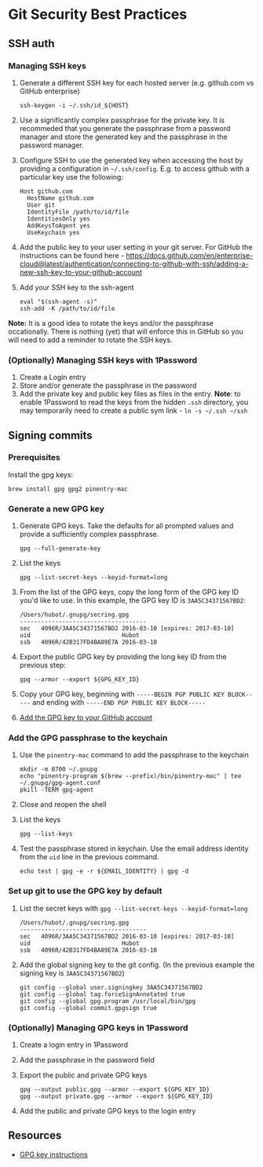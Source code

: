 # Git Security Best Practices

## SSH auth

### Managing SSH keys

1. Generate a different SSH key for each hosted server (e.g. github.com vs GitHub enterprise)

    ```shell
    ssh-keygen -i ~/.ssh/id_${HOST}
    ```

2. Use a significantly complex passphrase for the private key. It is recommeded that you generate the passphrase from a password manager and store the generated key and the passphrase in the password manager.
3. Configure SSH to use the generated key when accessing the host by providing a configuration in `~/.ssh/config`. E.g. to access github with a particular key use the following:

    ```shell
    Host github.com
      HostName github.com
      User git
      IdentityFile /path/to/id/file
      IdentitiesOnly yes
      AddKeysToAgent yes
      UseKeychain yes
    ```

4. Add the public key to your user setting in your git server. For GitHub the instructions can be found here - https://docs.github.com/en/enterprise-cloud@latest/authentication/connecting-to-github-with-ssh/adding-a-new-ssh-key-to-your-github-account
5. Add your SSH key to the ssh-agent

    ```shell
    eval "$(ssh-agent -s)"
    ssh-add -K /path/to/id/file
    ```

**Note:** It is a good idea to rotate the keys and/or the passphrase occationally. There is nothing (yet) that will enforce this in GitHub so you will need to add a reminder to rotate the SSH keys.

### (Optionally) Managing SSH keys with 1Password

1. Create a Login entry
2. Store and/or generate the passphrase in the password
3. Add the private key and public key files as files in the entry. **Note**: to enable 1Password to read the keys from the hidden `.ssh` directory, you may temporarily need to create a public sym link - `ln -s ~/.ssh ~/ssh`

## Signing commits

### Prerequisites

Install the gpg keys:

```shell
brew install gpg gpg2 pinentry-mac
```

### Generate a new GPG key

1. Generate GPG keys. Take the defaults for all prompted values and provide a sufficiently complex passphrase.

    ```shell
    gpg --full-generate-key
    ```

2. List the keys

    ```shell
    gpg --list-secret-keys --keyid-format=long
    ```

3. From the list of the GPG keys, copy the long form of the GPG key ID you'd like to use. In this example, the GPG key ID is `3AA5C34371567BD2`:

    ```shell
    /Users/hubot/.gnupg/secring.gpg
    ------------------------------------
    sec   4096R/3AA5C34371567BD2 2016-03-10 [expires: 2017-03-10]
    uid                          Hubot 
    ssb   4096R/42B317FD4BA89E7A 2016-03-10
    ```

4. Export the public GPG key by providing the long key ID from the previous step:

    ```shell
    gpg --armor --export ${GPG_KEY_ID}
    ```

5. Copy your GPG key, beginning with `-----BEGIN PGP PUBLIC KEY BLOCK-----` and ending with `-----END PGP PUBLIC KEY BLOCK-----`

6. [Add the GPG key to your GitHub account](https://docs.github.com/en/github-ae@latest/articles/adding-a-new-gpg-key-to-your-github-account)

### Add the GPG passphrase to the keychain

1. Use the `pinentry-mac` command to add the passphrase to the keychain

    ```shell
    mkdir -m 0700 ~/.gnupg
    echo "pinentry-program $(brew --prefix)/bin/pinentry-mac" | tee ~/.gnupg/gpg-agent.conf
    pkill -TERM gpg-agent
    ```

2. Close and reopen the shell

3. List the keys

    ```shell
    gpg --list-keys
    ```

4. Test the passphrase stored in keychain. Use the email address identity from the `uid` line in the previous command.

    ```shell
    echo test | gpg -e -r ${EMAIL_IDENTITY} | gpg -d
    ```

### Set up git to use the GPG key by default

1. List the secret keys with `gpg --list-secret-keys --keyid-format=long`

    ```shell
    /Users/hubot/.gnupg/secring.gpg
    ------------------------------------
    sec   4096R/3AA5C34371567BD2 2016-03-10 [expires: 2017-03-10]
    uid                          Hubot 
    ssb   4096R/42B317FD4BA89E7A 2016-03-10
    ```

2. Add the global signing key to the git config. (In the previous example the signing key is `3AA5C34371567BD2`)

    ```shell
    git config --global user.signingkey 3AA5C34371567BD2
    git config --global tag.forceSignAnnotated true
    git config --global gpg.program /usr/local/bin/gpg
    git config --global commit.gpgsign true
    ```


### (Optionally) Managing GPG keys in 1Password

1. Create a login entry in 1Password

2. Add the passphrase in the password field

3. Export the public and private GPG keys

    ```shell
    gpg --output public.gpg --armor --export ${GPG_KEY_ID}
    gpg --output private.gpg --armor --export ${GPG_KEY_ID}
    ```

4. Add the public and private GPG keys to the login entry


## Resources

- [GPG key instructions](https://docs.github.com/en/github-ae@latest/authentication/managing-commit-signature-verification/generating-a-new-gpg-key)

